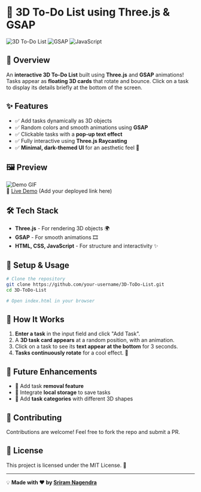 # 📌 3D To-Do List using Three.js & GSAP

![3D To-Do List](https://img.shields.io/badge/Three.js-3D%20Graphics-blue?style=for-the-badge) ![GSAP](https://img.shields.io/badge/GSAP-Animations-green?style=for-the-badge) ![JavaScript](https://img.shields.io/badge/JavaScript-ES6+-yellow?style=for-the-badge)

## 🚀 Overview
An **interactive 3D To-Do List** built using **Three.js** and **GSAP** animations! Tasks appear as **floating 3D cards** that rotate and bounce. Click on a task to display its details briefly at the bottom of the screen.

## ✨ Features
- ✅ Add tasks dynamically as 3D objects
- ✅ Random colors and smooth animations using **GSAP**
- ✅ Clickable tasks with a **pop-up text effect**
- ✅ Fully interactive using **Three.js Raycasting**
- ✅ **Minimal, dark-themed UI** for an aesthetic feel 🎨

## 🖼 Preview
![Demo GIF](https://media.giphy.com/media/3o7bu3XilJ5BOiSGic/giphy.gif)  
🔗 [Live Demo](#) (Add your deployed link here)

## 🛠 Tech Stack
- **Three.js** - For rendering 3D objects 🌍
- **GSAP** - For smooth animations 🎞️
- **HTML, CSS, JavaScript** - For structure and interactivity ✨

## 📌 Setup & Usage
```bash
# Clone the repository
git clone https://github.com/your-username/3D-ToDo-List.git
cd 3D-ToDo-List

# Open index.html in your browser
```

## 🎯 How It Works
1. **Enter a task** in the input field and click "Add Task".
2. A **3D task card appears** at a random position, with an animation.
3. Click on a task to see its **text appear at the bottom** for 3 seconds.
4. **Tasks continuously rotate** for a cool effect. 🌟

## 🚀 Future Enhancements
- 📌 Add task **removal feature**
- 📌 Integrate **local storage** to save tasks
- 📌 Add **task categories** with different 3D shapes

## 🤝 Contributing
Contributions are welcome! Feel free to fork the repo and submit a PR.

## 📜 License
This project is licensed under the MIT License. 📝

---
💡 **Made with ❤️ by [Sriram Nagendra](https://github.com/your-username)**

